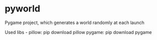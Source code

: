 # pyworld
Pygame project, which generates a world randomly at each launch

Used libs - 
pillow: pip download pillow
pygame: pip download pygame
